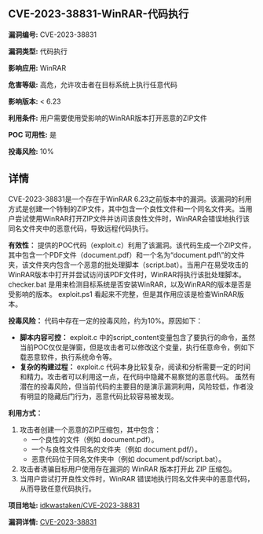 ## CVE-2023-38831-WinRAR-代码执行

**漏洞编号:** CVE-2023-38831

**漏洞类型:** 代码执行

**影响应用:** WinRAR

**危害等级:** 高危，允许攻击者在目标系统上执行任意代码

**影响版本:** < 6.23

**利用条件:** 用户需要使用受影响的WinRAR版本打开恶意的ZIP文件

**POC 可用性:** 是

**投毒风险:** 10%

## 详情

CVE-2023-38831是一个存在于WinRAR 6.23之前版本中的漏洞。该漏洞的利用方式是创建一个特制的ZIP文件，其中包含一个良性文件和一个同名文件夹。当用户尝试使用WinRAR打开ZIP文件并访问该良性文件时，WinRAR会错误地执行该同名文件夹中的恶意代码，导致远程代码执行。

**有效性：**
提供的POC代码（exploit.c）利用了该漏洞。该代码生成一个ZIP文件，其中包含一个PDF文件（document.pdf）和一个名为“document.pdf\”的文件夹，该文件夹内包含一个恶意的批处理脚本（script.bat）。当用户在易受攻击的WinRAR版本中打开并尝试访问该PDF文件时，WinRAR将执行该批处理脚本。
checker.bat 是用来检测目标系统是否安装WinRAR，以及WinRAR的版本是否是受影响的版本。
exploit.ps1 看起来不完整，但是其作用应该是检查WinRAR版本。

**投毒风险：**
代码中存在一定的投毒风险，约为10%。原因如下：
*   **脚本内容可控：** exploit.c 中的script_content变量包含了要执行的命令，虽然当前POC仅仅是弹窗，但是攻击者可以修改这个变量，执行任意命令，例如下载恶意软件，执行系统命令等。
*   **复杂的构建过程：** exploit.c 代码本身比较复杂，阅读和分析需要一定的时间和精力。攻击者可以利用这一点，在代码中隐藏不易察觉的恶意代码。
虽然有潜在的投毒风险，但当前代码的主要目的是演示漏洞利用，风险较低，作者没有明显的隐藏后门行为，恶意代码比较容易被发现。

**利用方式：**
1.  攻击者创建一个恶意的ZIP压缩包，其中包含：
    *   一个良性的文件（例如 document.pdf）。
    *   一个与良性文件同名的文件夹（例如 document.pdf/）。
    *   恶意代码位于同名文件夹中（例如 document.pdf/script.bat）。
2.  攻击者诱骗目标用户使用存在漏洞的 WinRAR 版本打开此 ZIP 压缩包。
3.  当用户尝试打开良性文件时，WinRAR 错误地执行同名文件夹中的恶意代码，从而导致任意代码执行。


**项目地址:** [idkwastaken/CVE-2023-38831](https://github.com/idkwastaken/CVE-2023-38831)

**漏洞详情:** [CVE-2023-38831](https://nvd.nist.gov/vuln/detail/CVE-2023-38831)